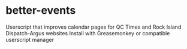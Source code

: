 # better-events
Userscript that improves calendar pages for QC Times and Rock Island Dispatch-Argus websites
Install with Greasemonkey or compatible userscript manager
